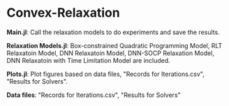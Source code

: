 # Convex-Relaxation

**Main.jl**: Call the relaxation models to do experiments and save the results.

**Relaxation Models.jl**: Box-constrained Quadratic Programming Model, RLT Relaxatoin Model, DNN Relaxatoin Model, DNN-SOCP Relaxation Model, DNN Relaxatoin with Time Limitation Model are included.

**Plots.jl**: Plot figures based on data files, "Records for Iterations.csv", "Results for Solvers".

**Data files**: "Records for Iterations.csv", "Results for Solvers"
